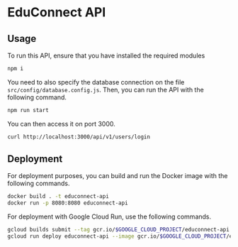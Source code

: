# EduConnect API

## Usage
To run this API, ensure that you have installed the required modules

```sh
npm i
```

You need to also specify the database connection on the file `src/config/database.config.js`. Then, you can run the API with the following command.

```sh
npm run start
```

You can then access it on port 3000.

```sh
curl http://localhost:3000/api/v1/users/login
```

## Deployment
For deployment purposes, you can build and run the Docker image with the following commands.
```sh
docker build . -t educonnect-api
docker run -p 8080:8080 educonnect-api
```

For deployment with Google Cloud Run, use the following commands.
```sh
gcloud builds submit --tag gcr.io/$GOOGLE_CLOUD_PROJECT/educonnect-api
gcloud run deploy educonnect-api --image gcr.io/$GOOGLE_CLOUD_PROJECT/educonnect-api --platform managed --region asia-southeast2 --max-instances=1
```
